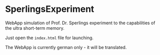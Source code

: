 SperlingsExperiment
===================

WebApp simulation of Prof. Dr. Sperlings experiment to the capabilities of the ultra short-term memory.

Just open the `index.html` file for launching.

The WebApp is currently german only - it will be translated.